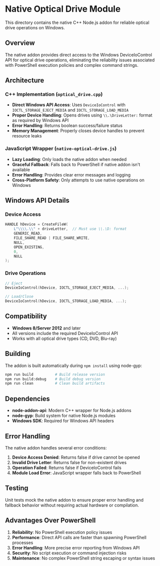 # Native Optical Drive Module

This directory contains the native C++ Node.js addon for reliable optical drive operations on Windows.

## Overview

The native addon provides direct access to the Windows DeviceIoControl API for optical drive operations, eliminating the reliability issues associated with PowerShell execution policies and complex command strings.

## Architecture

### C++ Implementation (`optical_drive.cpp`)
- **Direct Windows API Access**: Uses `DeviceIoControl` with `IOCTL_STORAGE_EJECT_MEDIA` and `IOCTL_STORAGE_LOAD_MEDIA`
- **Proper Device Handling**: Opens drives using `\\.\DriveLetter:` format as required by Windows API
- **Error Handling**: Returns boolean success/failure status
- **Memory Management**: Properly closes device handles to prevent resource leaks

### JavaScript Wrapper (`native-optical-drive.js`)
- **Lazy Loading**: Only loads the native addon when needed
- **Graceful Fallback**: Falls back to PowerShell if native addon isn't available
- **Error Handling**: Provides clear error messages and logging
- **Cross-Platform Safety**: Only attempts to use native operations on Windows

## Windows API Details

### Device Access
```cpp
HANDLE hDevice = CreateFileW(
    L"\\\\.\\" + driveLetter,  // Must use \\.\D: format
    GENERIC_READ,
    FILE_SHARE_READ | FILE_SHARE_WRITE,
    NULL,
    OPEN_EXISTING,
    0,
    NULL
);
```

### Drive Operations
```cpp
// Eject
DeviceIoControl(hDevice, IOCTL_STORAGE_EJECT_MEDIA, ...);

// Load/Close
DeviceIoControl(hDevice, IOCTL_STORAGE_LOAD_MEDIA, ...);
```

## Compatibility

- **Windows 8/Server 2012** and later
- All versions include the required DeviceIoControl API
- Works with all optical drive types (CD, DVD, Blu-ray)

## Building

The addon is built automatically during `npm install` using node-gyp:

```bash
npm run build          # Build release version
npm run build:debug    # Build debug version
npm run clean          # Clean build artifacts
```

## Dependencies

- **node-addon-api**: Modern C++ wrapper for Node.js addons
- **node-gyp**: Build system for native Node.js modules
- **Windows SDK**: Required for Windows API headers

## Error Handling

The native addon handles several error conditions:

1. **Device Access Denied**: Returns false if drive cannot be opened
2. **Invalid Drive Letter**: Returns false for non-existent drives
3. **Operation Failed**: Returns false if DeviceIoControl fails
4. **Module Load Error**: JavaScript wrapper falls back to PowerShell

## Testing

Unit tests mock the native addon to ensure proper error handling and fallback behavior without requiring actual hardware or compilation.

## Advantages Over PowerShell

1. **Reliability**: No PowerShell execution policy issues
2. **Performance**: Direct API calls are faster than spawning PowerShell processes
3. **Error Handling**: More precise error reporting from Windows API
4. **Security**: No script execution or command injection risks
5. **Maintenance**: No complex PowerShell string escaping or syntax issues